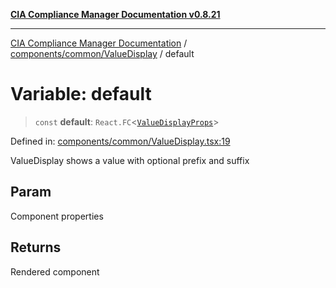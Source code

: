 [**CIA Compliance Manager Documentation v0.8.21**](../../../../README.md)

***

[CIA Compliance Manager Documentation](../../../../modules.md) / [components/common/ValueDisplay](../README.md) / default

# Variable: default

> `const` **default**: `React.FC`\<[`ValueDisplayProps`](../interfaces/ValueDisplayProps.md)\>

Defined in: [components/common/ValueDisplay.tsx:19](https://github.com/Hack23/cia-compliance-manager/blob/689e67e40bb6afe811128d672a0d7dd5fcbdaea5/src/components/common/ValueDisplay.tsx#L19)

ValueDisplay shows a value with optional prefix and suffix

## Param

Component properties

## Returns

Rendered component
